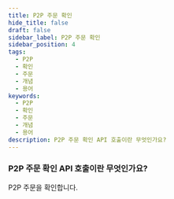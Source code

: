 ```yaml
---
title: P2P 주문 확인
hide_title: false
draft: false
sidebar_label: P2P 주문 확인
sidebar_position: 4
tags:
  - P2P
  - 확인
  - 주문
  - 개념
  - 용어
keywords:
  - P2P
  - 확인
  - 주문
  - 개념
  - 용어
description: P2P 주문 확인 API 호출이란 무엇인가요?
---
```


### P2P 주문 확인 API 호출이란 무엇인가요?

P2P 주문을 확인합니다.
